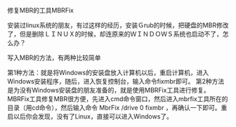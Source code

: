 修复MBR的工具MBRFix

安装过linux系统的朋友，有过这样的经历，安装Ｇrub的时候，把硬盘的MBR修改了，但是删除ＬＩＮＵＸ的时候，却连原来的ＷＩＮＤＯＷＳ系统也启动不了，怎么办？

写入MBR的方法，有两种比较简单

第1种方法：就是将Windows的安装盘放入计算机以后，重启计算机，进入Windows安装程序，随后，进入恢复控制台，输入命令fixmbr即可。
   第2种方法是为没有Windows安装盘的朋友准备的，就是使用MBRFix工具进行修复。
   MBRFix工具修复MBR很方便，先进入cmd命令窗口，然后进入mbrfix工具所在的目录（用cd命令），然后输入命令 MbrFix /drive 0 fixmbr ，再确认一下即可。重启以后你会发现，没有了Linux，直接可以进入Windows了。
